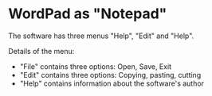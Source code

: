 # WordPad as "Notepad"

The software has three menus "Help", "Edit" and "Help".

Details of the menu:
- "File" contains three options: Open, Save, Exit
- "Edit" contains three options: Copying, pasting, cutting      
- "Help" contains information about the software's author


